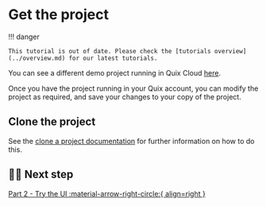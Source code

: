 # Get the project

!!! danger

    This tutorial is out of date. Please check the [tutorials overview](../overview.md) for our latest tutorials.

You can see a different demo project running in Quix Cloud [here](https://portal.demo.quix.io/?workspace=demo-dataintegrationdemo-prod&token=pat-65bd4b619ca64597ad74354b35eb8622).

Once you have the project running in your Quix account, you can modify the project as required, and save your changes to your copy of the project. 

## Clone the project

See the [clone a project documentation](../../create/clone-project.md) for further information on how to do this.

## 🏃‍♀️ Next step

[Part 2 - Try the UI :material-arrow-right-circle:{ align=right }](try-the-ui.md)
